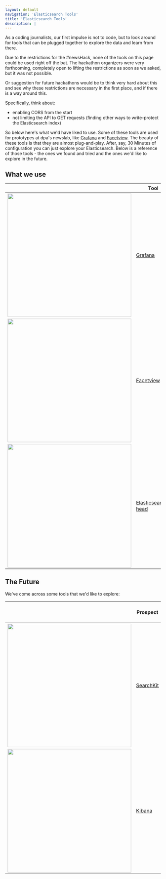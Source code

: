 ```yaml
---
layout: default
navigation: 'Elasticsearch Tools'
title: 'Elasticsearch Tools'
description: |
---
```



As a coding journalists, our first impulse is not to code, but to look around for tools that can be plugged together to explore the data and learn from there. 

Due to the restrictions for the #newsHack, none of the tools on this page could be used right off the bat. The hackathon organizers were very forthcoming, completely open to lifting the restrictions as soon as we asked, but it was not possible.

Or suggestion for future hackathons would be to think very hard about this and see why these restrictions are necessary in the first place, and if there is a way around this. 

Specifically, think about:

  - enabling CORS from the start
  - not limiting the API to GET requests (finding other ways to write-protect the Elasticsearch index) 

So below here's what we'd have liked to use. Some of these tools are used for prototypes at dpa's newslab, like [Grafana](https://grafana.com/) and [Facetview](https://github.com/okfn/facetview). The beauty of these tools is that they are almost plug-and-play. After, say, 30 Minutes of configuration you can just explore your Elasticsearch. Below is a reference of those tools - the ones we found and tried and the ones we'd like to explore in the future.

## What we use

|   |Tool| Useful for |
| --- | ----------------------------------- | ------------ |
| <img src="../img/Grafana.png" width="400px">  | [Grafana](https://grafana.com/)   | Everything that has timestamps. Can also visualize a [load of other data sources](http://docs.grafana.org/features/datasources/), like MySQL.|
| <img src="../img/Facet_view.png" width="400px">   | [Facetview](https://github.com/okfn/facetview) | Excellent search engine UI by the Open Knowledge Foundation. Unknown if it is compatible with Elasticsearch 5.x |
| <img src="../img/elasticsearch-head.png" width="400px">   | [Elasticsearch-head](https://github.com/mobz/elasticsearch-head) | Browser Plugin to compose Elasticserarch queries and do other interesting stuff |


## The Future

We've come across some tools that we'd like to explore:

|   |Prospect| Might be useful because |
| --- | ----------------------------------- | ------------ |
| <img src="../img/Searchkit.png" width="400px">   | [SearchKit](http://www.searchkit.co/) | A bunch of `react.js` components to build something on Elasticsearch - and some of us already know `react.js`. |
| <img src="../img/Kibana.png" width="400px">   | [Kibana](https://www.elastic.co/products/kibana) | The original from the guys who brought you Elasticsearch. Maybe they know best ;-) |

